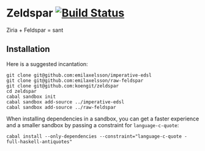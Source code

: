 # Zeldspar [![Build Status](https://travis-ci.org/kmate/zeldspar.svg?branch=master)](https://travis-ci.org/kmate/zeldspar)
Ziria + Feldspar = sant

## Installation

Here is a suggested incantation:

    git clone git@github.com:emilaxelsson/imperative-edsl
    git clone git@github.com:emilaxelsson/raw-feldspar
    git clone git@github.com:koengit/zeldspar
    cd zeldspar
    cabal sandbox init
    cabal sandbox add-source ../imperative-edsl
    cabal sandbox add-source ../raw-feldspar

When installing dependencies in a sandbox, you can get a faster experience and a smaller sandbox by passing a constraint for `language-c-quote`:

    cabal install --only-dependencies --constraint="language-c-quote -full-haskell-antiquotes"
